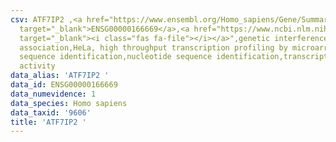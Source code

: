 ```yaml
---
csv: ATF7IP2 ,<a href="https://www.ensembl.org/Homo_sapiens/Gene/Summary?db=core;g=ENSG00000166669"
  target="_blank">ENSG00000166669</a>,<a href="https://www.ncbi.nlm.nih.gov/pubmed/28369544"
  target="_blank"><i class="fas fa-file"></i></a>",genetic interference,functional
  association,HeLa, high throughput transcription profiling by microarray,nucleotide
  sequence identification,nucleotide sequence identification,transcriptional regulation,up-regulates
  activity
data_alias: 'ATF7IP2 '
data_id: ENSG00000166669
data_numevidence: 1
data_species: Homo sapiens
data_taxid: '9606'
title: 'ATF7IP2 '
---
```

